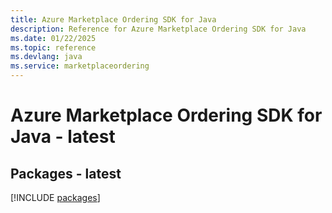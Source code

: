 ```yaml
---
title: Azure Marketplace Ordering SDK for Java
description: Reference for Azure Marketplace Ordering SDK for Java
ms.date: 01/22/2025
ms.topic: reference
ms.devlang: java
ms.service: marketplaceordering
---
```

# Azure Marketplace Ordering SDK for Java - latest
## Packages - latest
[!INCLUDE [packages](marketplace-ordering-index.md)]